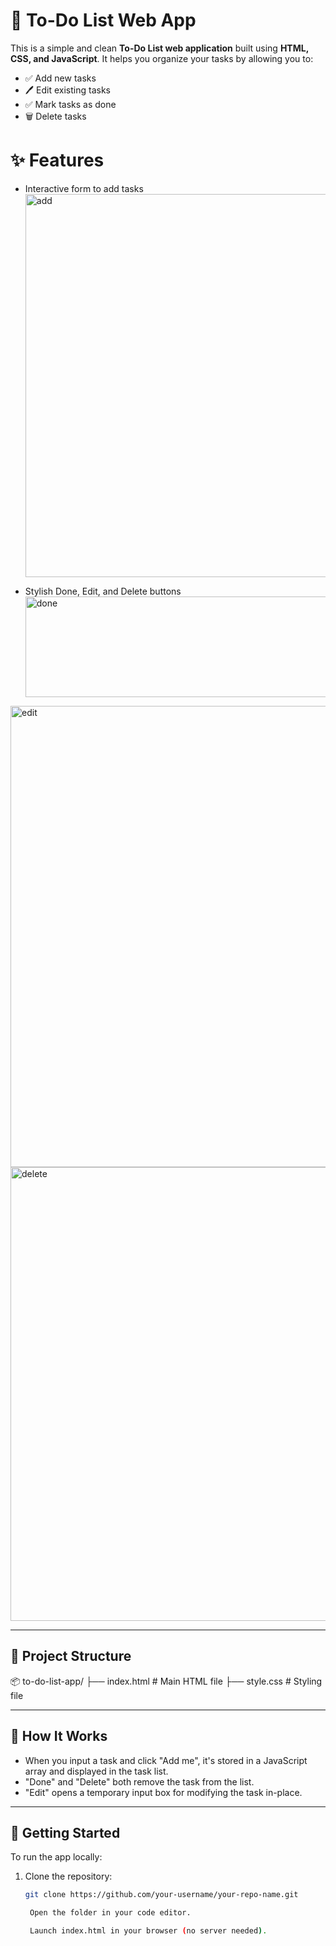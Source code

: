 # 📝 To-Do List Web App

This is a simple and clean **To-Do List web application** built using **HTML, CSS, and JavaScript**. It helps you organize your tasks by allowing you to:

- ✅ Add new tasks
- 🖊️ Edit existing tasks
- ✅ Mark tasks as done
- 🗑️ Delete tasks



# ✨ Features

- Interactive form to add tasks
  <img width="816" height="613" alt="add" src="https://github.com/user-attachments/assets/85d7f140-4454-4785-9ada-567c8ac78bfd" />

- Stylish Done, Edit, and Delete buttons
  <img width="765" height="161" alt="done" src="https://github.com/user-attachments/assets/a83e0b09-b887-444b-9d49-0ff6b4b0521d" />
<img width="740" height="738" alt="edit" src="https://github.com/user-attachments/assets/88b117f9-08ee-42d4-9d5e-8bb4dfe31732" />

  <img width="836" height="726" alt="delete" src="https://github.com/user-attachments/assets/0c2fd75d-4032-4b6c-b5d4-717f9d99328c" />
  
---

## 📂 Project Structure

📦 to-do-list-app/
├── index.html # Main HTML file
├── style.css # Styling file


---

## 🧠 How It Works

- When you input a task and click "Add me", it's stored in a JavaScript array and displayed in the task list.
- "Done" and "Delete" both remove the task from the list.
- "Edit" opens a temporary input box for modifying the task in-place.

---

## 🚀 Getting Started

To run the app locally:

1. Clone the repository:
   ```bash
   git clone https://github.com/your-username/your-repo-name.git

    Open the folder in your code editor.

    Launch index.html in your browser (no server needed).


